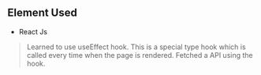 ## Element Used
- React Js

> Learned to use useEffect hook. This is a special type hook which is called every time when the page is rendered.
Fetched a API using the hook.
